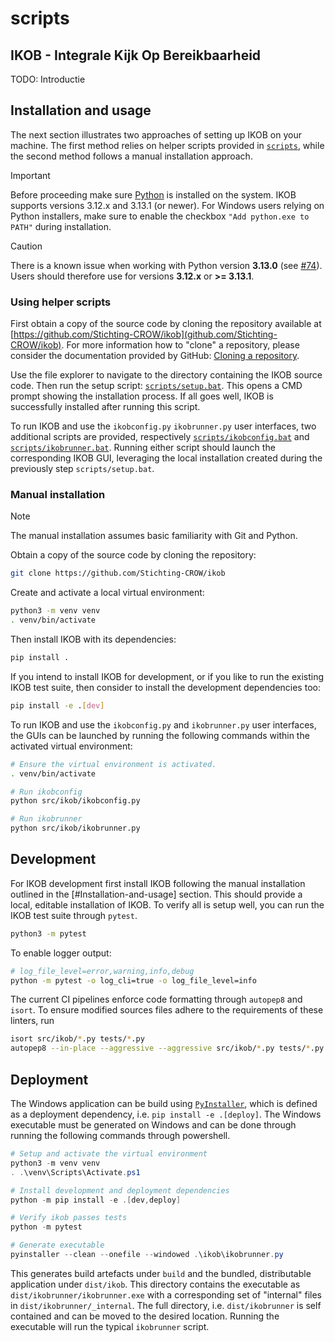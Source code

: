 # scripts

## IKOB - Integrale Kijk Op Bereikbaarheid

TODO: Introductie

## Installation and usage

The next section illustrates two approaches of setting up IKOB on your machine.
The first method relies on helper scripts provided in [`scripts`](scripts/),
while the second method follows a manual installation approach. 

> [!IMPORTANT]
> Before proceeding make sure [Python](https://www.python.org/) is installed on the system.
> IKOB supports versions 3.12.x and 3.13.1 (or newer).
> For Windows users relying on Python installers, make sure to enable the checkbox `"Add python.exe to PATH"` during installation.

> [!CAUTION]
> There is a known issue when working with Python version **3.13.0** (see [#74](https://github.com/Stichting-CROW/ikob/issues/74)).
> Users should therefore use for versions **3.12.x** or **>= 3.13.1**.

### Using helper scripts

First obtain a copy of the source code by cloning the repository available at
[https://github.com/Stichting-CROW/ikob](github.com/Stichting-CROW/ikob). For
more information how to "clone" a repository, please consider the documentation
provided by GitHub: [Cloning a repository](https://docs.github.com/en/repositories/creating-and-managing-repositories/cloning-a-repository).

Use the file explorer to navigate to the directory containing the IKOB source
code. Then run the setup script: [`scripts/setup.bat`](scripts/setup.bat). This
opens a CMD prompt showing the installation process. If all goes well, IKOB is
successfully installed after running this script.

To run IKOB and use the `ikobconfig.py` `ikobrunner.py` user interfaces, two
additional scripts are provided, respectively
[`scripts/ikobconfig.bat`](scripts/ikobconfig.bat) and
[`scripts/ikobrunner.bat`](scripts/ikobrunner.bat). Running either script
should launch the corresponding IKOB GUI, leveraging the local installation
created during the previously step `scripts/setup.bat`.

### Manual installation

> [!NOTE]
> The manual installation assumes basic familiarity with Git and Python.

Obtain a copy of the source code by cloning the repository:

```sh
git clone https://github.com/Stichting-CROW/ikob
```

Create and activate a local virtual environment:

```sh
python3 -m venv venv
. venv/bin/activate
```

Then install IKOB with its dependencies:

```sh
pip install .
```

If you intend to install IKOB for development, or if you like to run the
existing IKOB test suite, then consider to install the development dependencies
too:

```sh
pip install -e .[dev]
```

To run IKOB and use the `ikobconfig.py` and `ikobrunner.py` user interfaces,
the GUIs can be launched by running the following commands within the activated
virtual environment:

```sh
# Ensure the virtual environment is activated.
. venv/bin/activate

# Run ikobconfig
python src/ikob/ikobconfig.py

# Run ikobrunner
python src/ikob/ikobrunner.py
```

## Development

For IKOB development first install IKOB following the manual installation
outlined in the [#Installation-and-usage] section. This should provide a
local, editable installation of IKOB. To verify all is setup well, you
can run the IKOB test suite through `pytest`.

```sh
python3 -m pytest
```

To enable logger output:

```sh
# log_file_level=error,warning,info,debug
python -m pytest -o log_cli=true -o log_file_level=info
```

The current CI pipelines enforce code formatting through `autopep8` and `isort`. To ensure modified sources files adhere to the requirements of these linters, run

```sh
isort src/ikob/*.py tests/*.py
autopep8 --in-place --aggressive --aggressive src/ikob/*.py tests/*.py
```

## Deployment

The Windows application can be build using
[`PyInstaller`](https://pyinstaller.org/en/stable/index.html), which is defined
as a deployment dependency, i.e. `pip install -e .[deploy]`. The Windows
executable must be generated on Windows and can be done through running the
following commands through powershell.

```powershell
# Setup and activate the virtual environment
python3 -m venv venv
. .\venv\Scripts\Activate.ps1

# Install development and deployment dependencies
python -m pip install -e .[dev,deploy]

# Verify ikob passes tests
python -m pytest

# Generate executable
pyinstaller --clean --onefile --windowed .\ikob\ikobrunner.py
```

This generates build artefacts under `build` and the bundled, distributable
application under `dist/ikob`. This directory contains the executable as
`dist/ikobrunner/ikobrunner.exe` with a corresponding set of "internal" files
in `dist/ikobrunner/_internal`. The full directory, i.e. `dist/ikobrunner` is
self contained and can be moved to the desired location. Running the executable
will run the typical `ikobrunner` script.
